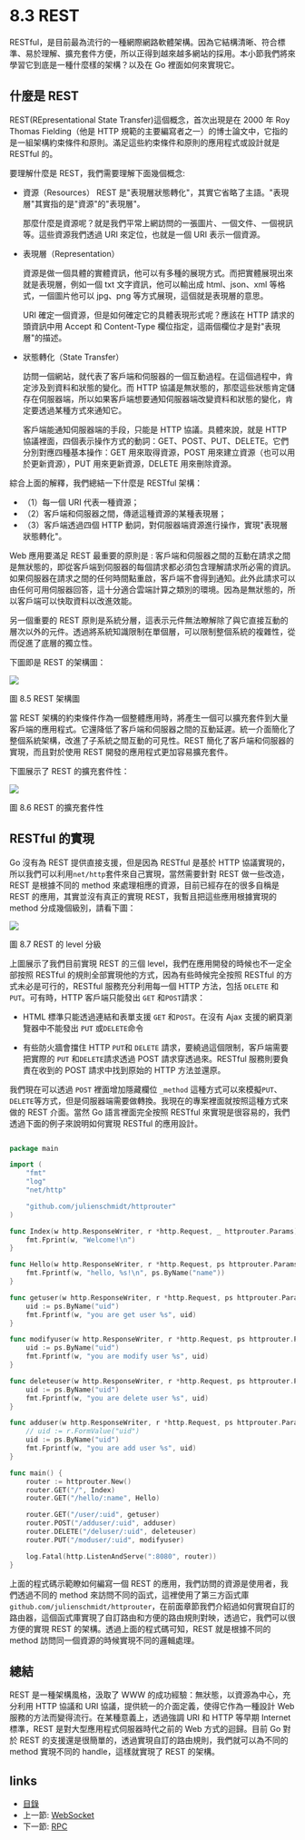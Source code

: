 # 8.3 REST
RESTful，是目前最為流行的一種網際網路軟體架構。因為它結構清晰、符合標準、易於理解、擴充套件方便，所以正得到越來越多網站的採用。本小節我們將來學習它到底是一種什麼樣的架構？以及在 Go 裡面如何來實現它。
## 什麼是 REST
REST(REpresentational State Transfer)這個概念，首次出現是在 2000 年 Roy Thomas Fielding（他是 HTTP 規範的主要編寫者之一）的博士論文中，它指的是一組架構約束條件和原則。滿足這些約束條件和原則的應用程式或設計就是 RESTful 的。

要理解什麼是 REST，我們需要理解下面幾個概念:

- 資源（Resources）
  REST 是"表現層狀態轉化"，其實它省略了主語。"表現層"其實指的是"資源"的"表現層"。

  那麼什麼是資源呢？就是我們平常上網訪問的一張圖片、一個文件、一個視訊等。這些資源我們透過 URI 來定位，也就是一個 URI 表示一個資源。

- 表現層（Representation）

  資源是做一個具體的實體資訊，他可以有多種的展現方式。而把實體展現出來就是表現層，例如一個 txt 文字資訊，他可以輸出成 html、json、xml 等格式，一個圖片他可以 jpg、png 等方式展現，這個就是表現層的意思。

  URI 確定一個資源，但是如何確定它的具體表現形式呢？應該在 HTTP 請求的頭資訊中用 Accept 和 Content-Type 欄位指定，這兩個欄位才是對"表現層"的描述。

- 狀態轉化（State Transfer）

  訪問一個網站，就代表了客戶端和伺服器的一個互動過程。在這個過程中，肯定涉及到資料和狀態的變化。而 HTTP 協議是無狀態的，那麼這些狀態肯定儲存在伺服器端，所以如果客戶端想要通知伺服器端改變資料和狀態的變化，肯定要透過某種方式來通知它。

  客戶端能通知伺服器端的手段，只能是 HTTP 協議。具體來說，就是 HTTP 協議裡面，四個表示操作方式的動詞：GET、POST、PUT、DELETE。它們分別對應四種基本操作：GET 用來取得資源，POST 用來建立資源（也可以用於更新資源），PUT 用來更新資源，DELETE 用來刪除資源。

綜合上面的解釋，我們總結一下什麼是 RESTful 架構：

- （1）每一個 URI 代表一種資源；
- （2）客戶端和伺服器之間，傳遞這種資源的某種表現層；
- （3）客戶端透過四個 HTTP 動詞，對伺服器端資源進行操作，實現"表現層狀態轉化"。


Web 應用要滿足 REST 最重要的原則是 : 客戶端和伺服器之間的互動在請求之間是無狀態的，即從客戶端到伺服器的每個請求都必須包含理解請求所必需的資訊。如果伺服器在請求之間的任何時間點重啟，客戶端不會得到通知。此外此請求可以由任何可用伺服器回答，這十分適合雲端計算之類別的環境。因為是無狀態的，所以客戶端可以快取資料以改進效能。

另一個重要的 REST 原則是系統分層，這表示元件無法瞭解除了與它直接互動的層次以外的元件。透過將系統知識限制在單個層，可以限制整個系統的複雜性，從而促進了底層的獨立性。

下圖即是 REST 的架構圖：

![](images/8.3.rest2.png)

圖 8.5 REST 架構圖

當 REST 架構的約束條件作為一個整體應用時，將產生一個可以擴充套件到大量客戶端的應用程式。它還降低了客戶端和伺服器之間的互動延遲。統一介面簡化了整個系統架構，改進了子系統之間互動的可見性。REST 簡化了客戶端和伺服器的實現，而且對於使用 REST 開發的應用程式更加容易擴充套件。

下圖展示了 REST 的擴充套件性：

![](images/8.3.rest.png)

圖 8.6 REST 的擴充套件性

## RESTful 的實現
Go 沒有為 REST 提供直接支援，但是因為 RESTful 是基於 HTTP 協議實現的，所以我們可以利用`net/http`套件來自己實現，當然需要針對 REST 做一些改造，REST 是根據不同的 method 來處理相應的資源，目前已經存在的很多自稱是 REST 的應用，其實並沒有真正的實現 REST，我暫且把這些應用根據實現的 method 分成幾個級別，請看下圖：

![](images/8.3.rest3.png)

圖 8.7 REST 的 level 分級

上圖展示了我們目前實現 REST 的三個 level，我們在應用開發的時候也不一定全部按照 RESTful 的規則全部實現他的方式，因為有些時候完全按照 RESTful 的方式未必是可行的，RESTful 服務充分利用每一個 HTTP 方法，包括 `DELETE` 和`PUT`。可有時，HTTP 客戶端只能發出 `GET` 和`POST`請求：

- HTML 標準只能透過連結和表單支援 `GET` 和`POST`。在沒有 Ajax 支援的網頁瀏覽器中不能發出 `PUT` 或`DELETE`命令

- 有些防火牆會擋住 HTTP `PUT`和 `DELETE` 請求，要繞過這個限制，客戶端需要把實際的 `PUT` 和`DELETE`請求透過 POST 請求穿透過來。RESTful 服務則要負責在收到的 POST 請求中找到原始的 HTTP 方法並還原。

我們現在可以透過 `POST` 裡面增加隱藏欄位 `_method` 這種方式可以來模擬`PUT`、`DELETE`等方式，但是伺服器端需要做轉換。我現在的專案裡面就按照這種方式來做的 REST 介面。當然 Go 語言裡面完全按照 RESTful 來實現是很容易的，我們透過下面的例子來說明如何實現 RESTful 的應用設計。

```Go

package main

import (
	"fmt"
	"log"
	"net/http"

	"github.com/julienschmidt/httprouter"
)

func Index(w http.ResponseWriter, r *http.Request, _ httprouter.Params) {
	fmt.Fprint(w, "Welcome!\n")
}

func Hello(w http.ResponseWriter, r *http.Request, ps httprouter.Params) {
	fmt.Fprintf(w, "hello, %s!\n", ps.ByName("name"))
}

func getuser(w http.ResponseWriter, r *http.Request, ps httprouter.Params) {
	uid := ps.ByName("uid")
	fmt.Fprintf(w, "you are get user %s", uid)
}

func modifyuser(w http.ResponseWriter, r *http.Request, ps httprouter.Params) {
	uid := ps.ByName("uid")
	fmt.Fprintf(w, "you are modify user %s", uid)
}

func deleteuser(w http.ResponseWriter, r *http.Request, ps httprouter.Params) {
	uid := ps.ByName("uid")
	fmt.Fprintf(w, "you are delete user %s", uid)
}

func adduser(w http.ResponseWriter, r *http.Request, ps httprouter.Params) {
	// uid := r.FormValue("uid")
	uid := ps.ByName("uid")
	fmt.Fprintf(w, "you are add user %s", uid)
}

func main() {
	router := httprouter.New()
	router.GET("/", Index)
	router.GET("/hello/:name", Hello)

	router.GET("/user/:uid", getuser)
	router.POST("/adduser/:uid", adduser)
	router.DELETE("/deluser/:uid", deleteuser)
	router.PUT("/moduser/:uid", modifyuser)

	log.Fatal(http.ListenAndServe(":8080", router))
}

```
上面的程式碼示範瞭如何編寫一個 REST 的應用，我們訪問的資源是使用者，我們透過不同的 method 來訪問不同的函式，這裡使用了第三方函式庫`github.com/julienschmidt/httprouter`，在前面章節我們介紹過如何實現自訂的路由器，這個函式庫實現了自訂路由和方便的路由規則對映，透過它，我們可以很方便的實現 REST 的架構。透過上面的程式碼可知，REST 就是根據不同的 method 訪問同一個資源的時候實現不同的邏輯處理。

## 總結
REST 是一種架構風格，汲取了 WWW 的成功經驗：無狀態，以資源為中心，充分利用 HTTP 協議和 URI 協議，提供統一的介面定義，使得它作為一種設計 Web 服務的方法而變得流行。在某種意義上，透過強調 URI 和 HTTP 等早期 Internet 標準，REST 是對大型應用程式伺服器時代之前的 Web 方式的迴歸。目前 Go 對於 REST 的支援還是很簡單的，透過實現自訂的路由規則，我們就可以為不同的 method 實現不同的 handle，這樣就實現了 REST 的架構。

## links
   * [目錄](<preface.md>)
   * 上一節: [WebSocket](<08.2.md>)
   * 下一節: [RPC](<08.4.md>)
